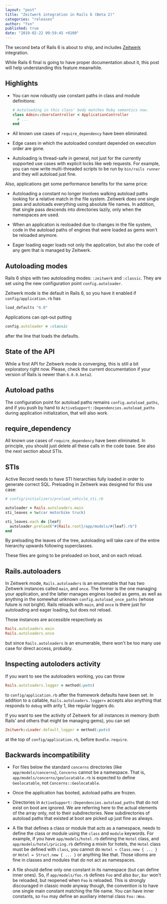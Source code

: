 ```yaml
---
layout: "post"
title: "Zeitwerk integration in Rails 6 (Beta 2)"
categories: "releases"
author: "fxn"
published: true
date: "2019-02-22 09:59:45 +0100"
---
```


The second beta of Rails 6 is about to ship, and includes [Zeitwerk](https://github.com/fxn/zeitwerk) integration.

While Rails 6 final is going to have proper documentation about it, this post will help understanding this feature meanwhile.

## Highlights

* You can now robustly use constant paths in class and module definitions:

  ```ruby
  # Autoloading in this class' body matches Ruby semantics now.
  class Admin::UsersController < ApplicationController
    # ...
  end
  ```

* All known use cases of `require_dependency` have been eliminated.

* Edge cases in which the autoloaded constant depended on execution order are gone.

* Autoloading is thread-safe in general, not just for the currently supported use cases with explicit locks like web requests. For example, you can now write multi-threaded scripts to be run by `bin/rails runner` and they will autoload just fine.

Also, applications get some performance benefits for the same price:

* Autoloading a constant no longer involves walking autoload paths looking for a relative match in the file system. Zeitwerk does one single pass and autoloads everything using absolute file names. In addition, that single pass descends into directories lazily, only when the namespaces are used.

* When an application is reoloaded due to changes in the file system, code in the autoload paths of engines that were loaded as gems won't be reloaded anymore.

* Eager loading eager loads not only the application, but also the code of any gem that is managed by Zeitwerk.

## Autoloading modes

Rails 6 ships with two autoloading modes: `:zeitwerk` and `:classic`. They are set using the new configuration point `config.autoloader`.

Zeitwerk mode is the default in Rails 6, so you have it enabled if `config/application.rb` has

```ruby
load_defaults "6.0"
```

Applications can opt-out putting

```ruby
config.autoloader = :classic
```

after the line that loads the defaults.

## State of the API

While a first API for Zeitwerk mode is converging, this is still a bit exploratory right now. Please, check the current documentation if your version of Rails is newer than `6.0.0.beta2`.

## Autoload paths

The configuration point for autoload paths remains `config.autoload_paths`, and if you push by hand to `ActiveSupport::Dependencies.autoload_paths` during application initialization, that will also work.

## require_dependency

All known use cases of `require_dependency` have been eliminated. In principle, you should just delete all these calls in the code base. See also the next section about STIs.

## STIs

Active Record needs to have STI hierarchies fully loaded in order to generate correct SQL. Preloading in Zeitwerk was designed for this use case:

```ruby
# config/initializers/preload_vehicle_sti.rb

autoloader = Rails.autoloaders.main
sti_leaves = %w(car motorbike truck)

sti_leaves.each do |leaf|
  autoloader.preload("#{Rails.root}/app/models/#{leaf}.rb")
end
```

By preloading the leaves of the tree, autoloading will take care of the entire hierarchy upwards following superclasses.

These files are going to be preloaded on boot, and on each reload.

## Rails.autoloaders

In Zeitwerk mode, `Rails.autoloaders` is an enumerable that has two Zeitwerk instances called `main`, and `once`. The former is the one managing your application, and the latter manages engines loaded as gems, as well as anything in the somewhat unknown `config.autoload_once_paths` (whose future is not bright). Rails reloads with `main`, and `once` is there just for autoloading and eager loading, but does not reload.

Those instances are accessible respectively as

```ruby
Rails.autoloaders.main
Rails.autoloaders.once
```

but since `Rails.autoloaders` is an enumerable, there won't be too many use case for direct access, probably.

## Inspecting autoloders activity

If you want to see the autoloaders working, you can throw

```ruby
Rails.autoloaders.logger = method(:puts)
```

to `config/application.rb` after the framework defaults have been set. In addition to a callable, `Rails.autoloaders.logger=` accepts also anything that responds to `debug` with arity 1, like regular loggers do.

If you want to see the activity of Zeitwerk for all instances in memory (both Rails' and others that might be managing gems), you can set

```ruby
Zeitwerk::Loader.default_logger = method(:puts)
```

at the top of `config/application.rb`, before `Bundle.require`.

## Backwards incompatibility

* For files below the standard `concerns` directories (like `app/models/concerns`), `Concerns` cannot be a namespace. That is, `app/models/concerns/geolocatable.rb` is expected to define `Geolocatable`, not `Concerns::Geolocatable`.

* Once the application has booted, autoload paths are frozen.

* Directories in `ActiveSupport::Dependencies.autoload_paths` that do not exist on boot are ignored. We are referring here to the actual elements of the array only, not to their subdirectories. New subdirectories of autoload paths that existed at boot are picked up just fine as always.

* A file that defines a class or module that acts as a namespace, needs to define the class or module using the `class` and `module` keywords. For example, if you have `app/models/hotel.rb` defining the `Hotel` class, and `app/models/hotel/pricing.rb` defining a mixin for hotels, the `Hotel` class must be defined with `class`, you cannot do `Hotel = Class.new { ... }` or `Hotel = Struct.new { ... }` or anything like that. Those idioms are fine in classes and modules that do not act as namespaces.

* A file should define only one constant in its namespace (but can define inner ones). So, if `app/models/foo.rb` defines `Foo` and also `Bar`, `Bar` won't be reloaded, but reopened when `Foo` is reloaded. This is strongly discouraged in classic mode anyway though, the convention is to have one single main constant matching the file name. You can have inner constants, so `Foo` may define an auxiliary internal class `Foo::Woo`.
